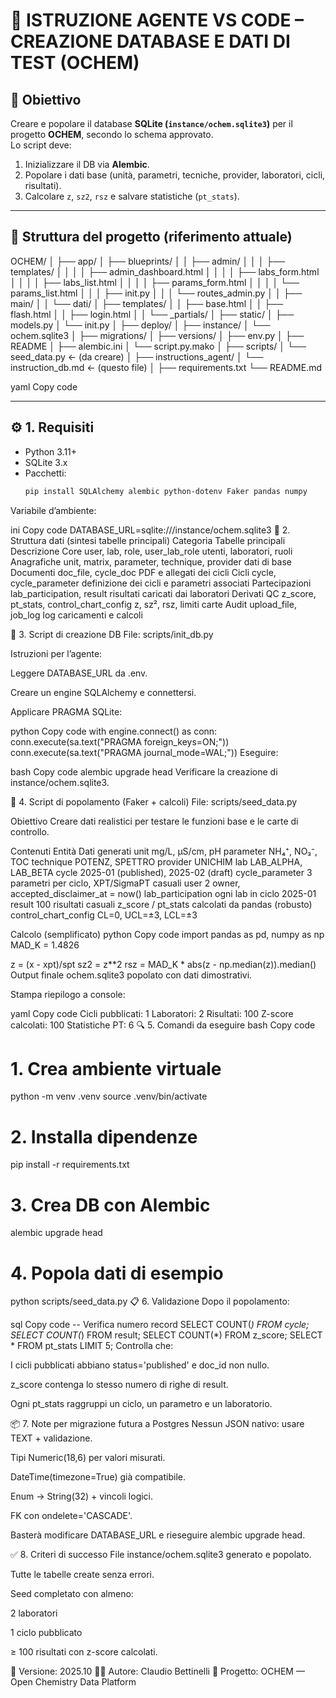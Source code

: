 # 🧩 ISTRUZIONE AGENTE VS CODE – CREAZIONE DATABASE E DATI DI TEST (OCHEM)

## 🎯 Obiettivo
Creare e popolare il database **SQLite (`instance/ochem.sqlite3`)** per il progetto **OCHEM**, secondo lo schema approvato.  
Lo script deve:
1. Inizializzare il DB via **Alembic**.  
2. Popolare i dati base (unità, parametri, tecniche, provider, laboratori, cicli, risultati).  
3. Calcolare `z`, `sz2`, `rsz` e salvare statistiche (`pt_stats`).

---

## 📁 Struttura del progetto (riferimento attuale)
OCHEM/
│
├── app/
│ ├── blueprints/
│ │ ├── admin/
│ │ │ ├── templates/
│ │ │ │ ├── admin_dashboard.html
│ │ │ │ ├── labs_form.html
│ │ │ │ ├── labs_list.html
│ │ │ │ ├── params_form.html
│ │ │ │ └── params_list.html
│ │ │ ├── init.py
│ │ │ └── routes_admin.py
│ │ ├── main/
│ │ └── dati/
│ ├── templates/
│ │ ├── base.html
│ │ ├── flash.html
│ │ ├── login.html
│ │ └── _partials/
│ ├── static/
│ ├── models.py
│ └── init.py
│
├── deploy/
│
├── instance/
│ └── ochem.sqlite3
│
├── migrations/
│ ├── versions/
│ ├── env.py
│ ├── README
│ ├── alembic.ini
│ └── script.py.mako
│
├── scripts/
│ └── seed_data.py ← (da creare)
│
├── instructions_agent/
│ └── instruction_db.md ← (questo file)
│
├── requirements.txt
└── README.md

yaml
Copy code

---

## ⚙️ 1. Requisiti
- Python 3.11+
- SQLite 3.x
- Pacchetti:  
  ```bash
  pip install SQLAlchemy alembic python-dotenv Faker pandas numpy
Variabile d’ambiente:

ini
Copy code
DATABASE_URL=sqlite:///instance/ochem.sqlite3
🧱 2. Struttura dati (sintesi tabelle principali)
Categoria	Tabelle principali	Descrizione
Core	user, lab, role, user_lab_role	utenti, laboratori, ruoli
Anagrafiche	unit, matrix, parameter, technique, provider	dati di base
Documenti	doc_file, cycle_doc	PDF e allegati dei cicli
Cicli	cycle, cycle_parameter	definizione dei cicli e parametri associati
Partecipazioni	lab_participation, result	risultati caricati dai laboratori
Derivati QC	z_score, pt_stats, control_chart_config	z, sz², rsz, limiti carte
Audit	upload_file, job_log	log caricamenti e calcoli

🧩 3. Script di creazione DB
File: scripts/init_db.py

Istruzioni per l’agente:

Leggere DATABASE_URL da .env.

Creare un engine SQLAlchemy e connettersi.

Applicare PRAGMA SQLite:

python
Copy code
with engine.connect() as conn:
    conn.execute(sa.text("PRAGMA foreign_keys=ON;"))
    conn.execute(sa.text("PRAGMA journal_mode=WAL;"))
Eseguire:

bash
Copy code
alembic upgrade head
Verificare la creazione di instance/ochem.sqlite3.

🌱 4. Script di popolamento (Faker + calcoli)
File: scripts/seed_data.py

Obiettivo
Creare dati realistici per testare le funzioni base e le carte di controllo.

Contenuti
Entità	Dati generati
unit	mg/L, µS/cm, pH
parameter	NH₄⁺, NO₃⁻, TOC
technique	POTENZ, SPETTRO
provider	UNICHIM
lab	LAB_ALPHA, LAB_BETA
cycle	2025-01 (published), 2025-02 (draft)
cycle_parameter	3 parametri per ciclo, XPT/SigmaPT casuali
user	2 owner, accepted_disclaimer_at = now()
lab_participation	ogni lab in ciclo 2025-01
result	100 risultati casuali
z_score / pt_stats	calcolati da pandas (robusto)
control_chart_config	CL=0, UCL=±3, LCL=±3

Calcolo (semplificato)
python
Copy code
import pandas as pd, numpy as np
MAD_K = 1.4826

z = (x - xpt)/spt
sz2 = z**2
rsz = MAD_K * abs(z - np.median(z)).median()
Output finale
ochem.sqlite3 popolato con dati dimostrativi.

Stampa riepilogo a console:

yaml
Copy code
Cicli pubblicati: 1
Laboratori: 2
Risultati: 100
Z-score calcolati: 100
Statistiche PT: 6
🔍 5. Comandi da eseguire
bash
Copy code
# 1. Crea ambiente virtuale
python -m venv .venv
source .venv/bin/activate

# 2. Installa dipendenze
pip install -r requirements.txt

# 3. Crea DB con Alembic
alembic upgrade head

# 4. Popola dati di esempio
python scripts/seed_data.py
📋 6. Validazione
Dopo il popolamento:

sql
Copy code
-- Verifica numero record
SELECT COUNT(*) FROM cycle;
SELECT COUNT(*) FROM result;
SELECT COUNT(*) FROM z_score;
SELECT * FROM pt_stats LIMIT 5;
Controlla che:

I cicli pubblicati abbiano status='published' e doc_id non nullo.

z_score contenga lo stesso numero di righe di result.

Ogni pt_stats raggruppi un ciclo, un parametro e un laboratorio.

📦 7. Note per migrazione futura a Postgres
Nessun JSON nativo: usare TEXT + validazione.

Tipi Numeric(18,6) per valori misurati.

DateTime(timezone=True) già compatibile.

Enum → String(32) + vincoli logici.

FK con ondelete='CASCADE'.

Basterà modificare DATABASE_URL e rieseguire alembic upgrade head.

✅ 8. Criteri di successo
File instance/ochem.sqlite3 generato e popolato.

Tutte le tabelle create senza errori.

Seed completato con almeno:

2 laboratori

1 ciclo pubblicato

≥ 100 risultati con z-score calcolati.

📅 Versione: 2025.10
🧑‍💻 Autore: Claudio Bettinelli
🔧 Progetto: OCHEM — Open Chemistry Data Platform